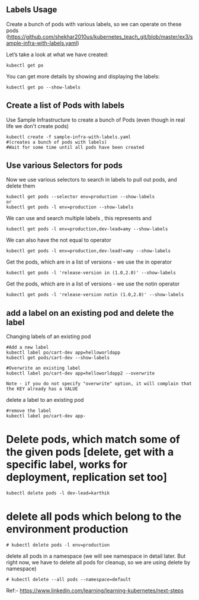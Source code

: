 ## Labels Usage

Create a bunch of pods with various labels, so we can operate on these pods 
(https://github.com/shekhar2010us/kubernetes_teach_git/blob/master/ex3/sample-infra-with-labels.yaml)

Let’s take a look at what we have created:

```
kubectl get po
```
You can get more details by showing and displaying the labels:

```
kubectl get po --show-labels
```
## Create a list of Pods with labels

Use Sample Infrastructure to create a bunch of Pods (even though in real life we don't create pods)

```
kubectl create -f sample-infra-with-labels.yaml
#(creates a bunch of pods with labels)
#Wait for some time until all pods have been created
```

## Use various Selectors for pods

Now we use various selectors to search in labels to pull out pods, and delete them

```
kubectl get pods --selector env=production --show-labels
or
kubectl get pods -l env=production --show-labels
```

We can use and search multiple labels , this represents and
```
kubectl get pods -l env=production,dev-lead=amy --show-labels
```
We can also have the not equal to operator
```
kubectl get pods -l env=production,dev-lead!=amy --show-labels 
```
Get the pods, which are in a list of versions - we use the in operator
```
kubectl get pods -l 'release-version in (1.0,2.0)' --show-labels
```
Get the pods, which are in a list of versions - we use the notin operator
```
kubectl get pods -l 'release-version notin (1.0,2.0)' --show-labels
```
## add a label on an existing pod and delete the label 

Changing labels of an existing pod
```
#Add a new label
kubectl label po/cart-dev app=helloworldapp
kubectl get pods/cart-dev --show-labels

#Overwrite an existing label
kubectl label po/cart-dev app=helloworldapp2 --overwrite

Note - if you do not specify "overwrite" option, it will complain that the KEY already has a VALUE

```
delete a label to an existing pod
```
#remove the label
kubectl label po/cart-dev app-
```

# Delete pods, which match some of the given pods [delete, get with a specific label, works for deployment, replication set too]
```
kubectl delete pods -l dev-lead=karthik 
```
# delete all pods which belong to the environment production
```
# kubectl delete pods -l env=production 
```
delete all pods in a namespace (we will see namespace in detail later. But right now, we have to delete all pods for cleanup, so we are using delete by namespace)
```
# kubectl delete --all pods --namespace=default
```
Ref:- https://www.linkedin.com/learning/learning-kubernetes/next-steps


